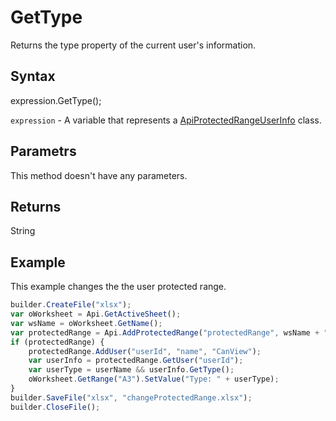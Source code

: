 # GetType

Returns the type property of the current user's information.

## Syntax

expression.GetType();

`expression` - A variable that represents a [ApiProtectedRangeUserInfo](../ApiProtectedRangeUserInfo.md) class.

## Parametrs

This method doesn't have any parameters.

## Returns

String


## Example

This example changes the the user protected range.

```javascript
builder.CreateFile("xlsx");
var oWorksheet = Api.GetActiveSheet();
var wsName = oWorksheet.GetName();
var protectedRange = Api.AddProtectedRange("protectedRange", wsName + "!$A$1:$B$1");
if (protectedRange) {
	protectedRange.AddUser("userId", "name", "CanView");
    var userInfo = protectedRange.GetUser("userId");
    var userType = userName && userInfo.GetType();
    oWorksheet.GetRange("A3").SetValue("Type: " + userType);
}
builder.SaveFile("xlsx", "changeProtectedRange.xlsx");
builder.CloseFile();
```